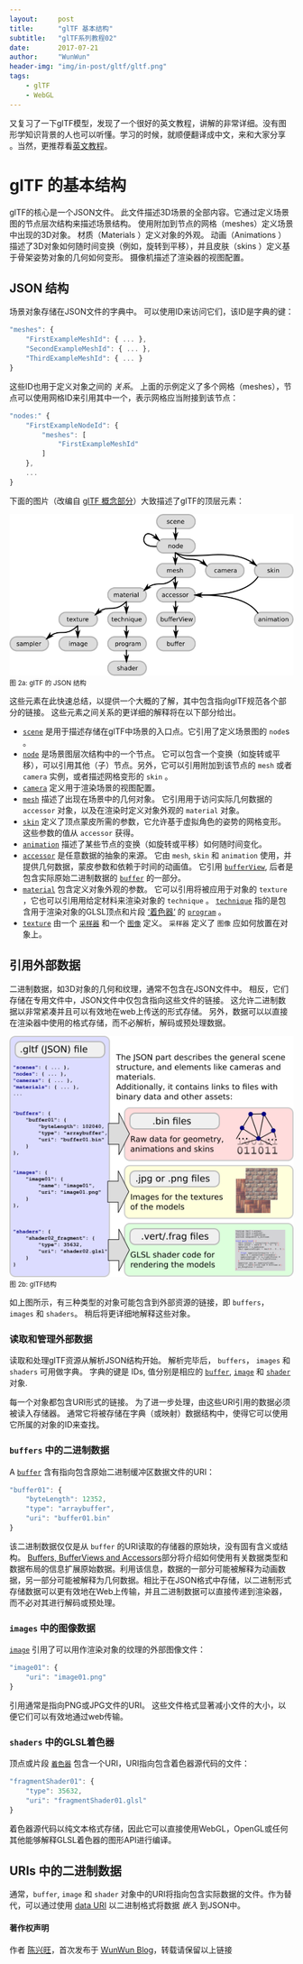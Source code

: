 ```yaml
---
layout:     post
title:      "glTF 基本结构"
subtitle:   "glTF系列教程02"
date:       2017-07-21
author:     "WunWun"
header-img: "img/in-post/gltf/gltf.png"
tags:
    - glTF
    - WebGL
---
```



又复习了一下glTF模型，发现了一个很好的英文教程，讲解的非常详细。没有图形学知识背景的人也可以听懂。学习的时候，就顺便翻译成中文，来和大家分享 。当然，更推荐看[英文教程](https://github.com/javagl/glTF-Tutorials/tree/master/gltfTutorial#gltf-tutorial)。

# glTF 的基本结构

glTF的核心是一个JSON文件。 此文件描述3D场景的全部内容。它通过定义场景图的节点层次结构来描述场景结构。 使用附加到节点的网格（meshes）定义场景中出现的3D对象。 材质（Materials ）定义对象的外观。 动画（Animations ）描述了3D对象如何随时间变换（例如，旋转到平移），并且皮肤（skins ）定义基于骨架姿势对象的几何如何变形。 摄像机描述了渲染器的视图配置。

## JSON 结构

场景对象存储在JSON文件的字典中。 可以使用ID来访问它们，该ID是字典的键：

```javascript
"meshes": {
    "FirstExampleMeshId": { ... },
    "SecondExampleMeshId": { ... },
    "ThirdExampleMeshId": { ... }
}
```


这些ID也用于定义对象之间的 *关系*。 上面的示例定义了多个网格（meshes），节点可以使用网格ID来引用其中一个，表示网格应当附接到该节点：

```javascript
"nodes:" {
    "FirstExampleNodeId": {
        "meshes": [
            "FirstExampleMeshId"
        ]
    },
    ...
}
```

下面的图片（改编自 [glTF 概念部分](https://github.com/KhronosGroup/glTF/tree/master/specification#concepts)）大致描述了glTF的顶层元素：


![java-javascript](/img/in-post/gltf/gltfJsonStructure.png)
<small class="img-hint">图 2a: glTF 的 JSON 结构</small>


这些元素在此快速总结，以提供一个大概的了解，其中包含指向glTF规范各个部分的链接。 这些元素之间关系的更详细的解释将在以下部分给出。

- [`scene`](https://github.com/KhronosGroup/glTF/tree/master/specification#reference-scene) 是用于描述存储在glTF中场景的入口点。它引用了定义场景图的 `node`s 。
- [`node`](https://github.com/KhronosGroup/glTF/tree/master/specification#reference-node) 是场景图层次结构中的一个节点。  它可以包含一个变换（如旋转或平移），可以引用其他（子）节点。另外，它可以引用附加到该节点的 `mesh` 或者 `camera` 实例，或者描述网格变形的 `skin` 。
- [`camera`](https://github.com/KhronosGroup/glTF/tree/master/specification#reference-camera) 定义用于渲染场景的视图配置。
- [`mesh`](https://github.com/KhronosGroup/glTF/tree/master/specification#reference-mesh) 描述了出现在场景中的几何对象。 它引用用于访问实际几何数据的 `accessor` 对象，以及在渲染时定义对象外观的 `material` 对象。
- [`skin`](https://github.com/KhronosGroup/glTF/tree/master/specification#reference-skin) 定义了顶点蒙皮所需的参数，它允许基于虚拟角色的姿势的网格变形。 这些参数的值从 `accessor` 获得。
- [`animation`](https://github.com/KhronosGroup/glTF/tree/master/specification#reference-animation) 描述了某些节点的变换（如旋转或平移）如何随时间变化。
- [`accessor`](https://github.com/KhronosGroup/glTF/tree/master/specification#reference-accessor) 是任意数据的抽象的来源。 它由 `mesh`, `skin` 和 `animation` 使用，并提供几何数据，蒙皮参数和依赖于时间的动画值。 它引用 [`bufferView`](https://github.com/KhronosGroup/glTF/tree/master/specification#reference-bufferView), 后者是包含实际原始二进制数据的 [`buffer`](https://github.com/KhronosGroup/glTF/tree/master/specification#reference-buffer) 的一部分。
- [`material`](https://github.com/KhronosGroup/glTF/tree/master/specification#reference-material) 包含定义对象外观的参数。 它可以引用将被应用于对象的 `texture` ，它也可以引用用给定材料来渲染对象的 `technique` 。 [`technique`](https://github.com/KhronosGroup/glTF/tree/master/specification#reference-technique) 指的是包含用于渲染对象的GLSL顶点和片段 [‘着色器‘](https://github.com/KhronosGroup/glTF/tree/master/specification#reference-shader) 的 [`program`](https://github.com/KhronosGroup/glTF/tree/master/specification#reference-program) 。  
- [`texture`](https://github.com/KhronosGroup/glTF/tree/master/specification#reference-texture) 由一个 [`采样器`](https://github.com/KhronosGroup/glTF/tree/master/specification#reference-sampler) 和一个 [`图像`](https://github.com/KhronosGroup/glTF/tree/master/specification#reference-image) 定义。 `采样器` 定义了 `图像` 应如何放置在对象上。



## 引用外部数据

二进制数据，如3D对象的几何和纹理，通常不包含在JSON文件中。 相反，它们存储在专用文件中，JSON文件中仅包含指向这些文件的链接。 这允许二进制数据以非常紧凑并且可以有效地在web上传送的形式存储。 另外，数据可以以直接在渲染器中使用的格式存储，而不必解析，解码或预处理数据。   


![java-javascript](/img/in-post/gltf/gltfStructure.png)
<small class="img-hint">图 2b: glTF结构</small>

如上图所示，有三种类型的对象可能包含到外部资源的链接，即 `buffers`， `images` 和 `shaders`。 稍后将更详细地解释这些对象。



### 读取和管理外部数据

读取和处理glTF资源从解析JSON结构开始。 解析完毕后， `buffers`， `images` 和 `shaders` 可用做字典。 字典的键是 IDs, 值分别是相应的 [`buffer`](https://github.com/KhronosGroup/glTF/tree/master/specification#reference-buffer), [`image`](https://github.com/KhronosGroup/glTF/tree/master/specification#reference-image) 和 [`shader`](https://github.com/KhronosGroup/glTF/tree/master/specification#reference-shader) 对象.    

每一个对象都包含URI形式的链接。 为了进一步处理，由这些URI引用的数据必须被读入存储器。 通常它将被存储在字典（或映射）数据结构中，使得它可以使用它所属的对象的ID来查找。


###  `buffers` 中的二进制数据

A [`buffer`](https://github.com/KhronosGroup/glTF/tree/master/specification#reference-buffer) 含有指向包含原始二进制缓冲区数据文件的URI：

```javascript
"buffer01": {
    "byteLength": 12352,
    "type": "arraybuffer",
    "uri": "buffer01.bin"
}
```

该二进制数据仅仅是从 `buffer` 的URI读取的存储器的原始块，没有固有含义或结构。  [Buffers, BufferViews and Accessors](http://iwun.github.io/2017/07/22/BuffersBufferViewsAccessors/)部分将介绍如何使用有关数据类型和数据布局的信息扩展原始数据。利用该信息，数据的一部分可能被解释为动画数据，另一部分可能被解释为几何数据。相比于在JSON格式中存储，以二进制形式存储数据可以更有效地在Web上传输，并且二进制数据可以直接传递到渲染器，而不必对其进行解码或预处理。



###  `images` 中的图像数据

[`image`](https://github.com/KhronosGroup/glTF/tree/master/specification#reference-image) 引用了可以用作渲染对象的纹理的外部图像文件：

```javascript
"image01": {
    "uri": "image01.png"
}
```

引用通常是指向PNG或JPG文件的URI。 这些文件格式显著减小文件的大小，以便它们可以有效地通过web传输。




###  `shaders` 中的GLSL着色器

顶点或片段 [`着色器`](https://github.com/KhronosGroup/glTF/tree/master/specification#reference-shader) 包含一个URI，URI指向包含着色器源代码的文件：

```javascript
"fragmentShader01": {
    "type": 35632,
    "uri": "fragmentShader01.glsl"
}
```

着色器源代码以纯文本格式存储，因此它可以直接使用WebGL，OpenGL或任何其他能够解释GLSL着色器的图形API进行编译。


## URIs 中的二进制数据

通常，`buffer`, `image` 和 `shader` 对象中的URI将指向包含实际数据的文件。作为替代，可以通过使用 [data URI](https://developer.mozilla.org/en-US/docs/Web/HTTP/Basics_of_HTTP/Data_URIs) 以二进制格式将数据 *嵌入* 到JSON中。

#### 著作权声明
  
作者 [陈兴旺](http://weibo.com/xingwangchan)，首次发布于 [WunWun Blog](http://iwun.github.io/)，转载请保留以上链接
